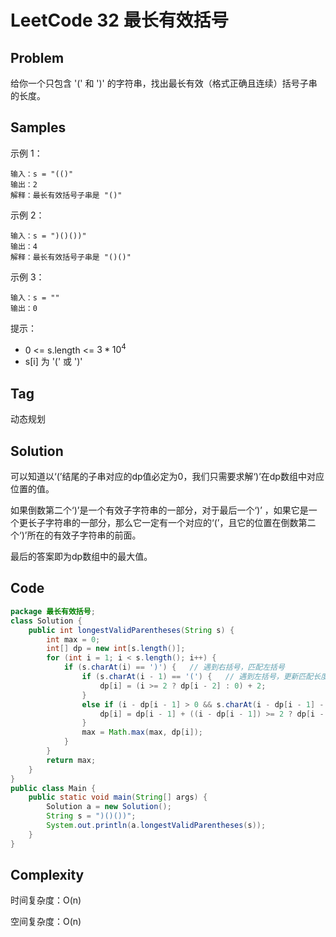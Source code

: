 # LeetCode 32 最长有效括号

## Problem

给你一个只包含 '(' 和 ')' 的字符串，找出最长有效（格式正确且连续）括号子串的长度。

## Samples

示例 1：

```
输入：s = "(()"
输出：2
解释：最长有效括号子串是 "()"
```

示例 2：

```
输入：s = ")()())"
输出：4
解释：最长有效括号子串是 "()()"
```

示例 3：

```
输入：s = ""
输出：0
```


提示：

- 0 <= s.length <= $3 * 10^4$
- s[i] 为 '(' 或 ')'

## Tag

动态规划

## Solution

可以知道以‘(’结尾的子串对应的dp值必定为0，我们只需要求解‘)’在dp数组中对应位置的值。

如果倒数第二个‘)’是一个有效子字符串的一部分，对于最后一个‘)’ ，如果它是一个更长子字符串的一部分，那么它一定有一个对应的‘(’，且它的位置在倒数第二个‘)’所在的有效子字符串的前面。

最后的答案即为dp数组中的最大值。

## Code

```java
package 最长有效括号;
class Solution {
    public int longestValidParentheses(String s) {
        int max = 0;
        int[] dp = new int[s.length()];
        for (int i = 1; i < s.length(); i++) {
            if (s.charAt(i) == ')') {   // 遇到右括号，匹配左括号
                if (s.charAt(i - 1) == '(') {   // 遇到左括号，更新匹配长度
                    dp[i] = (i >= 2 ? dp[i - 2] : 0) + 2;
                }
                else if (i - dp[i - 1] > 0 && s.charAt(i - dp[i - 1] - 1) == '(') { // 前面至少有两个字符，且匹配到左括号
                    dp[i] = dp[i - 1] + ((i - dp[i - 1]) >= 2 ? dp[i - dp[i - 1] - 2] : 0) + 2;
                }
                max = Math.max(max, dp[i]);
            }
        }
        return max;
    }
}
public class Main {
    public static void main(String[] args) {
        Solution a = new Solution();
        String s = ")()())";
        System.out.println(a.longestValidParentheses(s));
    }
}
```

## Complexity

时间复杂度：O(n)

空间复杂度：O(n)
